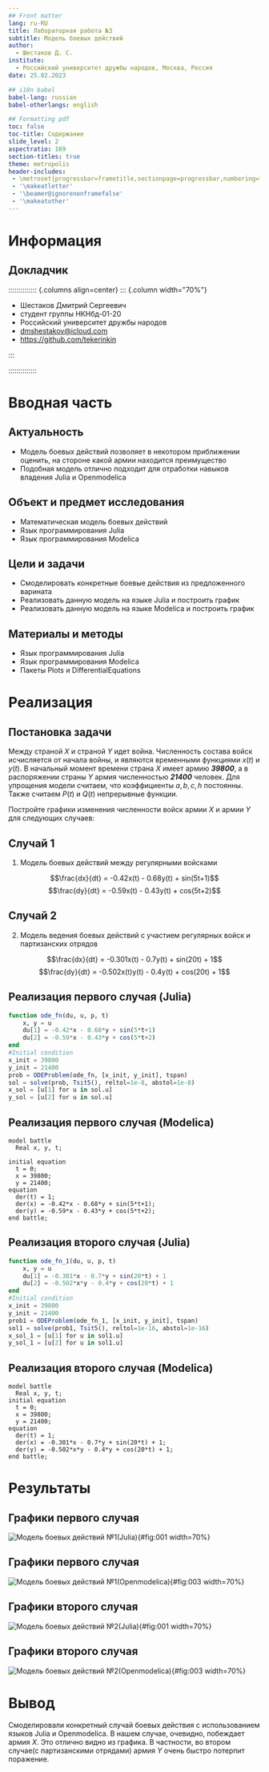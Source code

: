 ```yaml
---
## Front matter
lang: ru-RU
title: Лабораторная работа №3
subtitle: Модель боевых действий
author:
  - Шестаков Д. С.
institute:
  - Российский университет дружбы народов, Москва, Россия
date: 25.02.2023

## i18n babel
babel-lang: russian
babel-otherlangs: english

## Formatting pdf
toc: false
toc-title: Содержание
slide_level: 2
aspectratio: 169
section-titles: true
theme: metropolis
header-includes:
 - \metroset{progressbar=frametitle,sectionpage=progressbar,numbering=fraction}
 - '\makeatletter'
 - '\beamer@ignorenonframefalse'
 - '\makeatother'
---
```


# Информация

## Докладчик

:::::::::::::: {.columns align=center}
::: {.column width="70%"}

  * Шестаков Дмитрий Сергеевич
  * студент группы НКНбд-01-20
  * Российский университет дружбы народов
  * [dmshestakov@icloud.com](mailto:dmshestakov@icloud.com)
  * <https://github.com/tekerinkin>

:::

::::::::::::::

# Вводная часть

## Актуальность

- Модель боевых действий позволяет в некотором приближении оценить, на стороне какой армии находится преимущество
- Подобная модель отлично подходит для отработки навыков владения Julia и Openmodelica

## Объект и предмет исследования

- Математическая модель боевых действий
- Язык программирования Julia
- Язык программирования Modelica

## Цели и задачи

- Смоделировать конкретные боевые действия из предложенного варината
- Реализовать данную модель на языке Julia и построить график
- Реализовать данную модель на языке Modelica и построить график

## Материалы и методы

- Язык программирования Julia
- Язык программирования Modelica
- Пакеты Plots и DifferentialEquations

# Реализация

## Постановка задачи

Между страной $X$ и страной $Y$ идет война. Численность состава войск исчисляется от начала войны, и являются временными функциями $x(t)$ и $y(t)$. В начальный момент времени страна $X$ имеет армию ***39800***, а в распоряжении страны $Y$ армия численностью ***21400*** человек. Для упрощения модели считаем, что коэффициенты $a,b,c,h$ постоянны. Также считаем $P(t)$ и $Q(t)$ непрерывные функции.

  Постройте графики изменения численности войск армии $X$ и армии $Y$ для следующих случаев:

## Случай 1

1. Модель боевых действий между регулярными войсками

  $$\frac{dx}{dt} = -0.42x(t) - 0.68y(t) + sin(5t+1)$$
  $$\frac{dy}{dt} = -0.59x(t) - 0.43y(t) + cos(5t+2)$$

## Случай 2

2. Модель ведения боевых действий с участием регулярных войск и партизанских отрядов

  $$\frac{dx}{dt} = -0.301x(t) - 0.7y(t) + sin(20t) + 1$$
  $$\frac{dy}{dt} = -0.502x(t)y(t) - 0.4y(t) + cos(20t) + 1$$

## Реализация первого случая (Julia)

```julia
function ode_fn(du, u, p, t)
    x, y = u
    du[1] = -0.42*x - 0.68*y + sin(5*t+1)
    du[2] = -0.59*x - 0.43*y + cos(5*t+2)
end
#Initial condition
x_init = 39800
y_init = 21400
prob = ODEProblem(ode_fn, [x_init, y_init], tspan)
sol = solve(prob, Tsit5(), reltol=1e-8, abstol=1e-8)
x_sol = [u[1] for u in sol.u]
y_sol = [u[2] for u in sol.u]
```

## Реализация первого случая (Modelica)

```modelica
model battle
  Real x, y, t;

initial equation
  t = 0;
  x = 39800;
  y = 21400;
equation
  der(t) = 1;
  der(x) = -0.42*x - 0.68*y + sin(5*t+1);
  der(y) = -0.59*x - 0.43*y + cos(5*t+2);
end battle;
```

## Реализация второго случая (Julia)

```julia
function ode_fn_1(du, u, p, t)
    x, y = u
    du[1] = -0.301*x - 0.7*y + sin(20*t) + 1
    du[2] = -0.502*x*y - 0.4*y + cos(20*t) + 1
end
#Initial condition
x_init = 39800
y_init = 21400
prob1 = ODEProblem(ode_fn_1, [x_init, y_init], tspan)
sol1 = solve(prob1, Tsit5(), reltol=1e-16, abstol=1e-16)
x_sol_1 = [u[1] for u in sol1.u]
y_sol_1 = [u[2] for u in sol1.u]
```

## Реализация второго случая (Modelica)

```modelica
model battle
  Real x, y, t;
initial equation
  t = 0;
  x = 39800;
  y = 21400;
equation
  der(t) = 1;
  der(x) = -0.301*x - 0.7*y + sin(20*t) + 1;
  der(y) = -0.502*x*y - 0.4*y + cos(20*t) + 1;
end battle;
```
# Результаты

## Графики первого случая

![Модель боевых действий №1(Julia)](../report/image/model1.png){#fig:001 width=70%}

## Графики первого случая

![Модель боевых действий №1(Openmodelica)](../report/image/model1_om.png){#fig:003 width=70%}

## Графики второго случая

![Модель боевых действий №2(Julia)](../report/image/model2.png){#fig:001 width=70%}

## Графики второго случая

![Модель боевых действий №2(Openmodelica)](../report/image/model2_om.png){#fig:003 width=70%}

# Вывод

Смоделировали конкретный случай боевых действия с использованием языков Julia и Openmodelica. В нашем случае, очевидно, побеждает армия $X$. Это отлично видно из графика. В частности, во втором случае(с партизанскими отрядами) армия $Y$ очень быстро потерпит поражение.